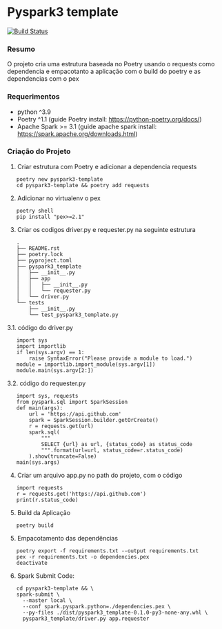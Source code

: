 # Pyspark3 template

[![Build Status](https://travis-ci.org/joemccann/dillinger.svg?branch=master)](https://travis-ci.org/joemccann/dillinger)

### Resumo
O projeto cria uma estrutura baseada no Poetry usando o requests como dependencia e empacotanto a aplicação com o build do poetry e as dependencias com o pex

### Requerimentos
 - python ^3.9
 - Poetry ^1.1 (guide Poetry install: https://python-poetry.org/docs/)
 - Apache Spark >= 3.1 (guide apache spark install: https://spark.apache.org/downloads.html)

### Criação do Projeto
 1. Criar estrutura com Poetry e adicionar a dependencia requests
```
   poetry new pyspark3-template
   cd pyspark3-template && poetry add requests
```
 2. Adicionar no virtualenv o pex
```
   poetry shell
   pip install "pex>=2.1"
```
 3. Criar os codigos driver.py e requester.py na seguinte estrutura
```
   .
   ├── README.rst
   ├── poetry.lock
   ├── pyproject.toml
   ├── pyspark3_template
   │   ├── __init__.py
   │   ├── app
   │   │   ├── __init__.py
   │   │   └── requester.py
   │   └── driver.py
   └── tests
       ├── __init__.py
       └── test_pyspark3_template.py
```
   3.1. código do driver.py
```
   import sys
   import importlib
   if len(sys.argv) == 1:
       raise SyntaxError("Please provide a module to load.")
   module = importlib.import_module(sys.argv[1])
   module.main(sys.argv[2:])
```
   3.2. código do requester.py
```
   import sys, requests
   from pyspark.sql import SparkSession
   def main(args):
       url = 'https://api.github.com'
       spark = SparkSession.builder.getOrCreate()
       r = requests.get(url)
       spark.sql(
           """
           SELECT {url} as url, {status_code} as status_code
           """.format(url=url, status_code=r.status_code)
       ).show(truncate=False)
   main(sys.args)
```
 4. Criar um arquivo app.py no path do projeto, com o código
```
   import requests
   r = requests.get('https://api.github.com')
   print(r.status_code)
```
 5. Build da Aplicação
```
   poetry build
```
 5. Empacotamento das dependências
```
   poetry export -f requirements.txt --output requirements.txt
   pex -r requirements.txt -o dependencies.pex
   deactivate
```
 6. Spark Submit Code:
```
   cd pyspark3-template && \
   spark-submit \
     --master local \
     --conf spark.pyspark.python=./dependencies.pex \
     --py-files ./dist/pyspark3_template-0.1.0-py3-none-any.whl \
     pyspark3_template/driver.py app.requester
```
